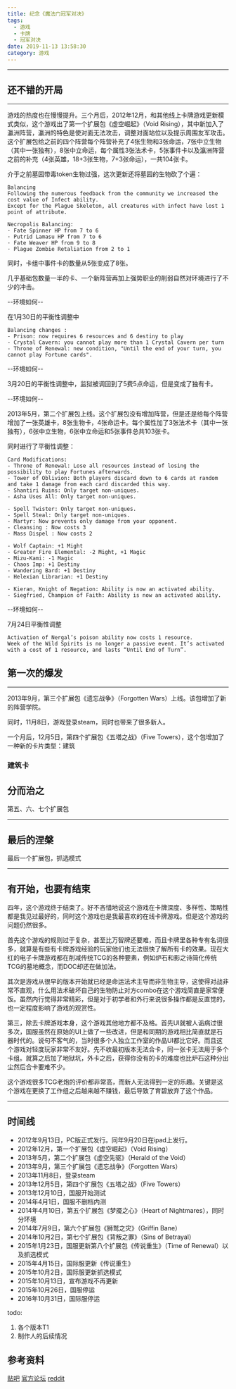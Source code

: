 ```yaml
---
title: 纪念《魔法门冠军对决》
tags:
  - 游戏
  - 卡牌
  - 冠军对决
date: 2019-11-13 13:58:30
category: 游戏
---
```



---

## 还不错的开局

---

游戏的热度也在慢慢提升。三个月后，2012年12月，和其他线上卡牌游戏更新模式类似，这个游戏出了第一个扩展包《虚空崛起》（Void Rising），其中新加入了瀛洲阵营，瀛洲的特色是使对面无法攻击，调整对面站位以及提示周围友军攻击。这个扩展包给之前的四个阵营每个阵营补充了4张生物和3张命运，7张中立生物（其中一张独有），8张中立命运，每个属性3张法术卡，5张事件卡以及瀛洲阵营之前的补充（4张英雄，18+3张生物，7+3张命运），一共104张卡。

介于之前墓园带毒token生物过强，这次更新还将墓园的生物砍了个遍：

```log
Balancing
Following the numerous feedback from the community we increased the cost value of Infect ability.
Except for the Plague Skeleton, all creatures with infect have lost 1 point of attribute.

Necropolis Balancing:
· Fate Spinner HP from 7 to 6
· Putrid Lamasu HP from 7 to 6
· Fate Weaver HP from 9 to 8
· Plague Zombie Retaliation from 2 to 1
```

同时，卡组中事件卡的数量从5张变成了8张。

几乎基础包数量一半的卡、一个新阵营再加上强势职业的削弱自然对环境进行了不少的冲击。

--环境如何--

在1月30日的平衡性调整中

```log
Balancing changes :
- Prison: now requires 6 resources and 6 destiny to play
- Crystal Cavern: you cannot play more than 1 Crystal Cavern per turn
- Throne of Renewal: new condition, "Until the end of your turn, you cannot play Fortune cards".
```

--环境如何--

3月20日的平衡性调整中，监狱被调回到了5费5点命运，但是变成了独有卡。

--环境如何--

2013年5月，第二个扩展包上线。这个扩展包没有增加阵营，但是还是给每个阵营增加了一张英雄卡，8张生物卡，4张命运卡。每个属性加了3张法术卡（其中一张独有），6张中立生物，6张中立命运和5张事件总共103张卡。

同时进行了平衡性调整：

```log
Card Modifications:
- Throne of Renewal: Lose all resources instead of losing the possibility to play Fortunes afterwards.
- Tower of Oblivion: Both players discard down to 6 cards at random and take 1 damage from each card discarded this way.
- Shantiri Ruins: Only target non-uniques.
- Asha Uses All: Only target non-uniques.

- Spell Twister: Only target non-uniques.
- Spell Steal: Only target non-uniques.
- Martyr: Now prevents only damage from your opponent.
- Cleansing : Now costs 3
- Mass Dispel : Now costs 2

- Wolf Captain: +1 Might
- Greater Fire Elemental: -2 Might, +1 Magic
- Mizu-Kami: -1 Magic
- Chaos Imp: +1 Destiny
- Wandering Bard: +1 Destiny
- Helexian Librarian: +1 Destiny

- Kieran, Knight of Negation: Ability is now an activated ability.
- Siegfried, Champion of Faith: Ability is now an activated ability.
```

--环境如何--

7月24日平衡性调整

```log
Activation of Nergal’s poison ability now costs 1 resource.
Week of the Wild Spirits is no longer a passive event. It’s activated with a cost of 1 resource, and lasts “Until End of Turn”.
```

## 第一次的爆发

---

2013年9月，第三个扩展包《遗忘战争》（Forgotten Wars）上线。该包增加了新的阵营学院。

同时，11月8日，游戏登录steam，同时也带来了很多新人。

一个月后，12月5日，第四个扩展包《五塔之战》（Five Towers），这个包增加了一种新的卡片类型：建筑

### 建筑卡

## 分而治之

第五、六、七个扩展包

---

## 最后的涅槃

最后一个扩展包，抓选模式

---

## 有开始，也要有结束

四年，这个游戏终于结束了。好不吝惜地说这个游戏在卡牌深度、多样性、策略性都是我见过最好的，同时这个游戏也是我最喜欢的在线卡牌游戏。但是这个游戏的问题仍然很多。

首先这个游戏的规则过于复杂，甚至比万智牌还要难，而且卡牌里各种专有名词很多，就算是有些有卡牌游戏经验的玩家他们也无法很快了解所有卡的效果。现在大红的电子卡牌游戏都在削减传统TCG的各种要素，例如炉石和影之诗简化传统TCG的墓地概念，而DOC却还在做加法。

其次是游戏从很早的版本开始就已经是命运法术主导而非生物主导，这使得对战非常不直观，什么用法术破坏自己的生物防止对方combo在这个游戏简直是家常便饭。虽然内行觉得非常精彩，但是对于初学者和外行来说很多操作都是反直觉的，也一定程度影响了游戏的观赏性。

第三，除去卡牌游戏本身，这个游戏其他地方都不及格。首先UI就被人诟病过很多次，国服虽然在原始的UI上做了一些改进，但是和同期的游戏相比简直就是石器时代的。说句不客气的，当时很多个人独立工作室的作品UI都比它好。而且这个游戏对轻度玩家非常不友好。先不收最初版本无法合卡，同一张卡无法用于多个卡组。就算之后加了地狱坑，外卡之后，获得你没有的卡的难度也比炉石这种分出尘然后合卡要难不少。

这个游戏很多TCG老炮的评价都非常高，而新人无法得到一定的乐趣。关键是这个游戏在更换了工作组之后越来越不赚钱，最后导致了育碧放弃了这个作品。

---

## 时间线

* 2012年9月13日，PC版正式发行。同年9月20日在ipad上发行。
* 2012年12月，第一个扩展包《虚空崛起》（Void Rising）
* 2013年5月，第二个扩展包《虚空先驱》（Herald of the Void）
* 2013年9月，第三个扩展包《遗忘战争》（Forgotten Wars）
* 2013年11月8日，登录steam
* 2013年12月5日，第四个扩展包《五塔之战》（Five Towers）
* 2013年12月10日，国服开始测试
* 2014年4月1日，国服不删档内测
* 2014年4月10日，第五个扩展包《梦魇之心》（Heart of Nightmares），同时分环境
* 2014年7月9日，第六个扩展包《狮鹫之灾》（Griffin Bane）
* 2014年10月2日，第七个扩展包《背叛之罪》（Sins of Betrayal）
* 2015年1月23日，国服更新第八个扩展包《传说重生》（Time of Renewal）以及抓选模式
* 2015年4月15日，国际服更新《传说重生》
* 2015年10月2日，国际服更新抓选模式
* 2015年10月13日，宣布游戏不再更新
* 2015年10月26日，国服停运
* 2016年10月31日，国际服停运

todo:

1. 各个版本T1
2. 制作人的后续情况

## 参考资料

[贴吧](https://tieba.baidu.com/p/3590215380)
[官方论坛](https://forums.ubisoft.com/forumdisplay.php/406-Patchnotes)
[reddit](https://www.reddit.com/r/duelofchampions)
